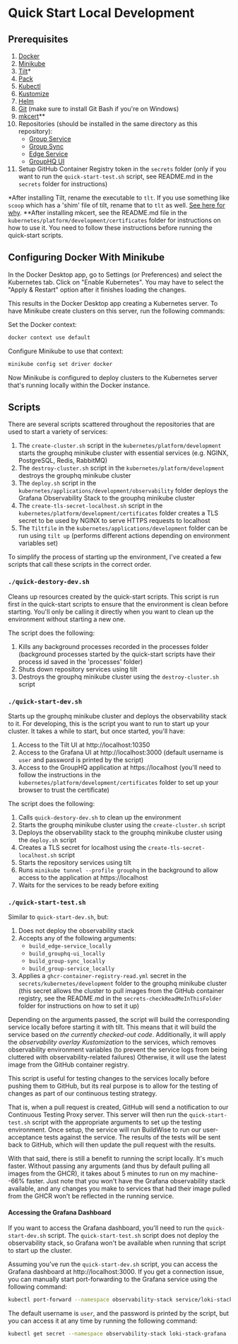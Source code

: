 # Quick Start Local Development

## Prerequisites

1. [Docker](https://docs.docker.com/get-docker/)
2. [Minikube](https://minikube.sigs.k8s.io/docs/start/)
3. [Tilt](https://docs.tilt.dev/install.html)*
4. [Pack](https://buildpacks.io/docs/tools/pack/)
5. [Kubectl](https://kubernetes.io/docs/tasks/tools/install-kubectl/)
6. [Kustomize](https://kubectl.docs.kubernetes.io/installation/kustomize/)
7. [Helm](https://helm.sh/docs/intro/install/)
8. [Git](https://git-scm.com/downloads) (make sure to install Git Bash if you're on Windows)
9. [mkcert]()**
10. Repositories (should be installed in the same directory as this repository):
    - [Group Service](https://github.com/GroupHQ/group-service)
    - [Group Sync](https://github.com/GroupHQ/group-sync)
    - [Edge Service](https://github.com/GroupHQ/edge-service)
    - [GroupHQ UI](https://github.com/GroupHQ/groupHQ-ui)
11. Setup GitHub Container Registry token in the `secrets` folder (only if you want to run the `quick-start-test.sh` script, see README.md in the `secrets` folder for instructions)

*After installing Tilt, rename the executable to `tlt`. If you use something like `scoop` which has a 'shim' file of tilt, rename that to `tlt` as well. [See here for why](https://docs.tilt.dev/faq.html#q-when-i-run-tilt-version-i-see-template-engine-not-found-for-version-what-do-i-do).
**After installing mkcert, see the README.md file in the `kubernetes/platform/development/certificates` folder for instructions on how to use it.
You need to follow these instructions before running the quick-start scripts.

## Configuring Docker With Minikube
In the Docker Desktop app, go to Settings (or Preferences) and select the Kubernetes tab.
Click on "Enable Kubernetes". You may have to select the "Apply & Restart" option after it finishes loading the changes.

This results in the Docker Desktop app creating a Kubernetes server. To have Minikube create clusters on this server,
run the following commands:

Set the Docker context:
```bash
docker context use default
```

Configure Minikube to use that context:
```bash
minikube config set driver docker
```

Now Minikube is configured to deploy clusters to the Kubernetes server that's running locally within the Docker instance.

## Scripts
There are several scripts scattered throughout the repositories that are used to start a variety of services:
1. The `create-cluster.sh` script in the `kubernetes/platform/development` starts the grouphq minikube cluster
   with essential services (e.g. NGINX, PostgreSQL, Redis, RabbitMQ)
2. The `destroy-cluster.sh` script in the `kubernetes/platform/development` destroys the grouphq minikube cluster
3. The `deploy.sh` script in the `kubernetes/applications/development/observability` folder deploys the Grafana
   Observability Stack to the grouphq minikube cluster
4. The `create-tls-secret-localhost.sh` script in the `kubernetes/platform/development/certificates` folder creates a TLS secret
   to be used by NGINX to serve HTTPS requests to localhost
5. The `Tiltfile` in the `kubernetes/applications/development` folder can be run using `tilt up`
   (performs different actions depending on environment variables set)

To simplify the process of starting up the environment, I've created a few scripts that call these scripts in the correct order.

### `./quick-destory-dev.sh`
Cleans up resources created by the quick-start scripts.
This script is run first in the quick-start scripts to ensure that the environment is clean before starting.
You'll only be calling it directly when you want to clean up the environment without starting a new one.

The script does the following:
1. Kills any background processes recorded in the processes folder 
(background processes started by the quick-start scripts have their process id saved in the 'processes' folder)
2. Shuts down repository services using tilt
3. Destroys the grouphq minikube cluster using the `destroy-cluster.sh` script

### `./quick-start-dev.sh`
Starts up the grouphq minikube cluster and deploys the observability stack to it.
For developing, this is the script you want to run to start up your cluster.
It takes a while to start, but once started, you'll have:
1. Access to the Tilt UI at http://localhost:10350
2. Access to the Grafana UI at http://localhost:3000 (default username is `user` and password is printed by the script)
3. Access to the GroupHQ application at https://localhost (you'll need to follow the instructions in the `kubernetes/platform/development/certificates` folder to set up your browser to trust the certificate)

The script does the following:
1. Calls `quick-destory-dev.sh` to clean up the environment
2. Starts the grouphq minikube cluster using the `create-cluster.sh` script
3. Deploys the observability stack to the grouphq minikube cluster using the `deploy.sh` script
4. Creates a TLS secret for localhost using the `create-tls-secret-localhost.sh` script
5. Starts the repository services using tilt
6. Runs `minikube tunnel --profile grouphq` in the background to allow access to the application at https://localhost
7. Waits for the services to be ready before exiting

### `./quick-start-test.sh`
Similar to `quick-start-dev.sh`, but:
1. Does not deploy the observability stack
2. Accepts any of the following arguments:
   - `build_edge-service_locally`
   - `build_grouphq-ui_locally`
   - `build_group-sync_locally`
   - `build_group-service_locally`
3. Applies a `ghcr-container-registry-read.yml` secret in the `secrets/kubernetes/development` folder to the 
grouphq minikube cluster (this secret allows the cluster to pull images from the GitHub container registry, 
see the README.md in the `secrets-checkReadMeInThisFolder` folder for instructions on how to set it up)

Depending on the arguments passed, the script will build the corresponding service locally before starting it with tilt.
This means that it will build the service based on _the currently checked-out code_.
Additionally, it will apply the _observability overlay Kustomization_ to the services, which removes observability environment variables (to prevent the service logs from being cluttered with observability-related failures)
Otherwise, it will use the latest image from the GitHub container registry.

This script is useful for testing changes to the services locally before pushing them to GitHub,
but its real purpose is to allow for the testing of changes as part of our continuous testing strategy.

That is, when a pull request is created, GitHub will send a notification to our Continuous Testing Proxy server.
This server will then run the `quick-start-test.sh` script with the appropriate arguments to set up the testing environment.
Once setup, the service will run BuildWise to run our user-acceptance tests against the service.
The results of the tests will be sent back to GitHub, which will then update the pull request with the results.

With that said, there is still a benefit to running the script locally. It's much faster. 
Without passing any arguments (and thus by default pulling all images from the GHCR), it takes about 5 minutes to run on my machine--66% faster.
Just note that you won't have the Grafana observability stack available, and any changes you make to services that had their image pulled from the GHCR won't be reflected in the running service.

#### Accessing the Grafana Dashboard
If you want to access the Grafana dashboard, you'll need to run the `quick-start-dev.sh` script.
The `quick-start-test.sh` script does not deploy the observability stack, so Grafana won't be available when running
that script to start up the cluster.

Assuming you've run the `quick-start-dev.sh` script, you can access the Grafana dashboard at http://localhost:3000.
If you get a connection issue, you can manually start port-forwarding to the Grafana service using the following command:
```bash
kubectl port-forward --namespace observability-stack service/loki-stack-grafana 3000:80
```

The default username is `user`, and the password is printed by the script, but you can access it at any time by running
the following command:
```bash
kubectl get secret --namespace observability-stack loki-stack-grafana -o jsonpath="{.data.admin-password}" | base64 --decode; echo
```